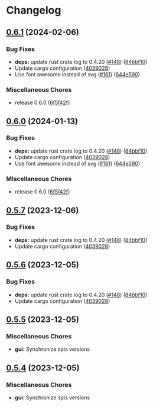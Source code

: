# Changelog

## [0.6.1](https://github.com/gbbirkisson/spis/compare/gui-v0.6.0...gui-v0.6.1) (2024-02-06)


### Bug Fixes

* **deps:** update rust crate log to 0.4.20 ([#148](https://github.com/gbbirkisson/spis/issues/148)) ([84bbf10](https://github.com/gbbirkisson/spis/commit/84bbf1042cd9fcded981e16ca3052dcfbc742eb6))
* Update cargo configuration ([4039028](https://github.com/gbbirkisson/spis/commit/4039028ee68f17fc4a3fd25cf078da262f756346))
* Use font awesome instead of svg ([#161](https://github.com/gbbirkisson/spis/issues/161)) ([644e590](https://github.com/gbbirkisson/spis/commit/644e590bb4b7e014714ee4a0971a2568472aa3d0))


### Miscellaneous Chores

* release 0.6.0 ([6f5f42f](https://github.com/gbbirkisson/spis/commit/6f5f42fbe3226911d87e7903b8745ce80cb11ddb))

## [0.6.0](https://github.com/gbbirkisson/spis/compare/gui-v0.5.7...gui-v0.6.0) (2024-01-13)


### Bug Fixes

* **deps:** update rust crate log to 0.4.20 ([#148](https://github.com/gbbirkisson/spis/issues/148)) ([84bbf10](https://github.com/gbbirkisson/spis/commit/84bbf1042cd9fcded981e16ca3052dcfbc742eb6))
* Update cargo configuration ([4039028](https://github.com/gbbirkisson/spis/commit/4039028ee68f17fc4a3fd25cf078da262f756346))
* Use font awesome instead of svg ([#161](https://github.com/gbbirkisson/spis/issues/161)) ([644e590](https://github.com/gbbirkisson/spis/commit/644e590bb4b7e014714ee4a0971a2568472aa3d0))


### Miscellaneous Chores

* release 0.6.0 ([6f5f42f](https://github.com/gbbirkisson/spis/commit/6f5f42fbe3226911d87e7903b8745ce80cb11ddb))

## [0.5.7](https://github.com/gbbirkisson/spis/compare/gui-v0.5.6...gui-v0.5.7) (2023-12-06)


### Bug Fixes

* **deps:** update rust crate log to 0.4.20 ([#148](https://github.com/gbbirkisson/spis/issues/148)) ([84bbf10](https://github.com/gbbirkisson/spis/commit/84bbf1042cd9fcded981e16ca3052dcfbc742eb6))
* Update cargo configuration ([4039028](https://github.com/gbbirkisson/spis/commit/4039028ee68f17fc4a3fd25cf078da262f756346))

## [0.5.6](https://github.com/gbbirkisson/spis/compare/gui-v0.5.5...gui-v0.5.6) (2023-12-05)


### Bug Fixes

* **deps:** update rust crate log to 0.4.20 ([#148](https://github.com/gbbirkisson/spis/issues/148)) ([84bbf10](https://github.com/gbbirkisson/spis/commit/84bbf1042cd9fcded981e16ca3052dcfbc742eb6))
* Update cargo configuration ([4039028](https://github.com/gbbirkisson/spis/commit/4039028ee68f17fc4a3fd25cf078da262f756346))

## [0.5.5](https://github.com/gbbirkisson/spis/compare/gui-v0.5.4...gui-v0.5.5) (2023-12-05)


### Miscellaneous Chores

* **gui:** Synchronize spis versions

## [0.5.4](https://github.com/gbbirkisson/spis/compare/gui-v0.5.3...gui-v0.5.4) (2023-12-05)


### Miscellaneous Chores

* **gui:** Synchronize spis versions
